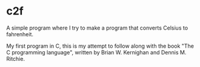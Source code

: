 # c2f
A simple program where I try to make a program that converts Celsius to fahrenheit.

My first program in C, this is my attempt to follow along with the book "The C programming language", written by Brian W. Kernighan and Dennis M. Ritchie.
